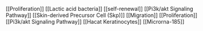 [[Proliferation]]
[[Lactic acid bacteria]]
[[self-renewal]]
[[Pi3k/akt Signaling Pathway]]
[[Skin-derived Precursor Cell (Skp)]]
[[Migration]]
[[Proliferation]]
[[Pi3k/akt Signaling Pathway]]
[[Hacat Keratinocytes]]
[[Microrna-185]]
